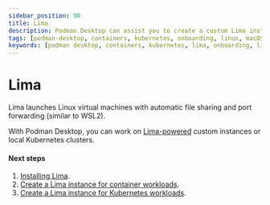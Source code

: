 ```yaml
---
sidebar_position: 90
title: Lima
description: Podman Desktop can assist you to create a custom Lima instance on Linux and macOS.
tags: [podman-desktop, containers, kubernetes, onboarding, linux, macOS]
keywords: [podman desktop, containers, kubernetes, lima, onboarding, linux, macos]
---
```


# Lima

Lima launches Linux virtual machines with automatic file sharing and port forwarding (similar to WSL2).

With Podman Desktop, you can work on [Lima-powered](https://lima-vm.io/) custom instances or local Kubernetes clusters.

#### Next steps

1. [Installing Lima](/docs/lima/installing).
1. [Create a Lima instance for container workloads](/docs/lima/creating-a-lima-instance).
1. [Create a Lima instance for Kubernetes workloads](/docs/lima/creating-a-kubernetes-instance).
